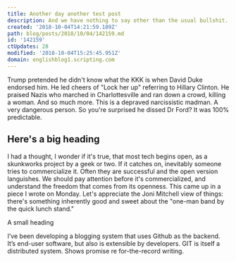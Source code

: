 ```yaml
---
title: Another day another test post
description: And we have nothing to say other than the usual bullshit.
created: '2018-10-04T14:21:59.189Z'
path: blog/posts/2018/10/04/142159.md
id: '142159'
ctUpdates: 28
modified: '2018-10-04T15:25:45.951Z'
domain: englishblog1.scripting.com
---
```

Trump pretended he didn't know what the KKK is when David Duke endorsed him. He led cheers of "Lock her up" referring to Hillary Clinton. He praised Nazis who marched in Charlottesville and ran down a crowd, killing a woman. And so much more. This is a depraved narcissistic madman. A very dangerous person. So you're surprised he dissed Dr Ford? It was 100% predictable.

## Here's a big heading

I had a thought, I wonder if it's true, that most tech begins open, as a skunkworks project by a geek or two. If it catches on, inevitably someone tries to commercialize it. Often they are successful and the open version languishes. We should pay attention before it's commercialized, and understand the freedom that comes from its openness. This came up in a piece I wrote on Monday. Let's appreciate the Joni Mitchell view of things: there's something inherently good and sweet about the "one-man band by the quick lunch stand."

A small heading

I’ve been developing a blogging system that uses Github as the backend. It’s end-user software, but also is extensible by developers. GIT is itself a distributed system. Shows promise re for-the-record writing.